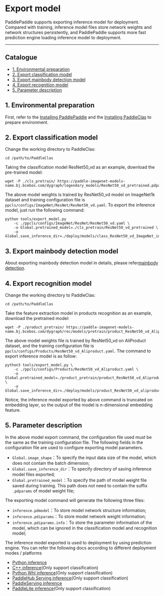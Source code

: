 # Export model

PaddlePaddle supports exporting inference model for deployment. Compared with training, inference model files store network weights and network structures persistently, and PaddlePaddle supports more fast prediction engine loading inference model to deployment.

---

## Catalogue

- [1. Environmental preparation](#1)
- [2. Export classification model](#2)
- [3. Export mainbody detection model](#3)
- [4. Export recognition model](#4)
- [5. Parameter description](#5)


<a name="1"></a>

## 1. Environmental preparation

First, refer to the [Installing PaddlePaddle](../installation/install_paddle_en.md) and the [Installing PaddleClas](../installation/install_paddleclas_en.md) to prepare environment.

<a name="2"></a>

## 2. Export classification model

Change the working directory to PaddleClas:

```shell
cd /path/to/PaddleClas
```

Taking the classification model ResNet50_vd as an example, download the pre-trained model:

```shell
wget -P ./cls_pretrain/ https://paddle-imagenet-models-name.bj.bcebos.com/dygraph/legendary_models/ResNet50_vd_pretrained.pdparams
```

The above model weights is trained by ResNet50_vd model on ImageNet1k dataset and training configuration file is `ppcls/configs/ImageNet/ResNet/ResNet50_vd.yaml`. To export the inference model, just run the following command:

```shell
python tools/export_model.py
    -c ./ppcls/configs/ImageNet/ResNet/ResNet50_vd.yaml \
    -o Global.pretrained_model=./cls_pretrain/ResNet50_vd_pretrained \
    -o Global.save_inference_dir=./deploy/models/class_ResNet50_vd_ImageNet_infer
```

<a name="3"></a>

## 3. Export mainbody detection model

About exporting mainbody detection model in details, please refer[mainbody detection](../image_recognition_pipeline/mainbody_detection_en.md).

<a name="4"></a>

## 4. Export recognition model

Change the working directory to PaddleClas:

```shell
cd /path/to/PaddleClas
```

Take the feature extraction model in products recognition as an example, download the pretrained model:

```shell
wget -P ./product_pretrain/ https://paddle-imagenet-models-name.bj.bcebos.com/dygraph/rec/models/pretrain/product_ResNet50_vd_Aliproduct_v1.0_pretrained.pdparams
```

The above model weights file is trained by ResNet50_vd on AliProduct dataset, and the training configuration file is `ppcls/configs/Products/ResNet50_vd_Aliproduct.yaml`. The command to export inference model is as follow:

```shell
python3 tools/export_model.py \
    -c ./ppcls/configs/Products/ResNet50_vd_Aliproduct.yaml \
    -o Global.pretrained_model=./product_pretrain/product_ResNet50_vd_Aliproduct_v1.0_pretrained \
    -o Global.save_inference_dir=./deploy/models/product_ResNet50_vd_aliproduct_v1.0_infer
```

Notice, the inference model exported by above command is truncated on embedding layer, so the output of the model is n-dimensional embedding feature.

<a name="5"></a>

## 5. Parameter description

In the above model export command, the configuration file used must be the same as the training configuration file. The following fields in the configuration file are used to configure exporting model parameters.

* `Global.image_shape`：To specify the input data size of the model, which does not contain the batch dimension;
* `Global.save_inference_dir`：To specify directory of saving inference model files exported;
* `Global.pretrained_model`：To specify the path of model weight file saved during training. This path does not need to contain the suffix `.pdparams` of model weight file;

The exporting model command will generate the following three files:

* `inference.pdmodel`：To store model network structure information;
* `inference.pdiparams`：To store model network weight information;
* `inference.pdiparams.info`：To store the parameter information of the model, which can be ignored in the classification model and recognition model;

The inference model exported is used to deployment by using prediction engine. You can refer the following docs according to different deployment modes / platforms

* [Python inference](./python_deploy.md)
* [C++ inference](./cpp_deploy.md)(Only support classification)
* [Python Whl inference](./whl_deploy.md)(Only support classification)
* [PaddleHub Serving inference](./paddle_hub_serving_deploy.md)(Only support classification)
* [PaddleServing inference](./paddle_serving_deploy.md)
* [PaddleLite inference](./paddle_lite_deploy.md)(Only support classification)
